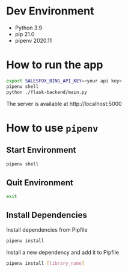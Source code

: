 # Dev Environment
- Python 3.9
- pip 21.0
- pipenv 2020.11

# How to run the app
```bash
export SALESFOX_BING_API_KEY=<your api key>
pipenv shell
python ./flask-backend/main.py
```
The server is available at http://localhost:5000

# How to use `pipenv`

## Start Environment
```bash
pipenv shell
```

## Quit Environment
```bash
exit
```

## Install Dependencies
Install dependencies from Pipfile
```bash
pipenv install
```
Install a new dependency and add it to Pipfile
```bash
pipenv install [library_name]
```
